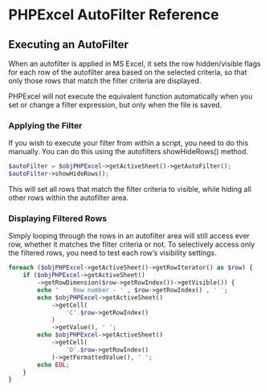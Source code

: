 # PHPExcel AutoFilter Reference

## Executing an AutoFilter

When an autofilter is applied in MS Excel, it sets the row hidden/visible flags for each row of the autofilter area based on the selected criteria, so that only those rows that match the filter criteria are displayed.

PHPExcel will not execute the equivalent function automatically when you set or change a filter expression, but only when the file is saved.

### Applying the Filter

If you wish to execute your filter from within a script, you need to do this manually. You can do this using the autofilters showHideRows() method.

```php
$autoFilter = $objPHPExcel->getActiveSheet()->getAutoFilter();
$autoFilter->showHideRows();
```

This will set all rows that match the filter criteria to visible, while hiding all other rows within the autofilter area.

### Displaying Filtered Rows

Simply looping through the rows in an autofilter area will still access ever row, whether it matches the filter criteria or not. To selectively access only the filtered rows, you need to test each row’s visibility settings.

```php
foreach ($objPHPExcel->getActiveSheet()->getRowIterator() as $row) {
    if ($objPHPExcel->getActiveSheet()
        ->getRowDimension($row->getRowIndex())->getVisible()) {
        echo '    Row number - ' , $row->getRowIndex() , ' ';
        echo $objPHPExcel->getActiveSheet()
            ->getCell(
                'C'.$row->getRowIndex()
            )
            ->getValue(), ' ';
        echo $objPHPExcel->getActiveSheet()
            ->getCell(
                'D'.$row->getRowIndex()
            )->getFormattedValue(), ' ';
        echo EOL;
    }
}
```
